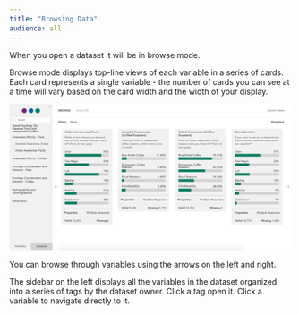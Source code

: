 ```yaml
---
title: "Browsing Data"
audience: all
---
```


<p dir="ltr">When you open a dataset it will be in browse mode.</p>
<p dir="ltr">Browse mode displays top-line views of each variable in a series of cards. Each card represents a single variable - the number of cards you can see at a time will vary based on the card width and the width of your display.</p>
<p dir="ltr"><img src="images/Browse.png" alt="" /></p>
<p dir="ltr">You can browse through variables using the arrows on the left and right.</p>
<p><span id="docs-internal-guid-d49c014f-dde3-b03a-4524-6e3aa0ed410d">The sidebar on the left displays all the variables in the dataset organized into a series of tags by the dataset owner. Click a tag open it. Click a variable to navigate directly to it.</span></p>
